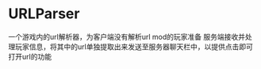 # URLParser

一个游戏内的url解析器，为客户端没有解析url mod的玩家准备
服务端接收并处理玩家信息，将其中的url单独提取出来发送至服务器聊天栏中，以提供点击即可打开url的功能
